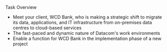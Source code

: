 Task Overview

- Meet your client, WCD Bank, who is making a strategic shift to migrate its data, applications, and IT infrastructure from on-premises data centres to cloud-based services
- The fast-paced and dynamic nature of Datacom's work environments
- Enable a function for WCD Bank in the implementation phase of a new project
